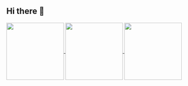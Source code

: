 ## Hi there 👋

<!--
**bhav21/bhav21** is a ✨ _special_ ✨ repository because its `README.md` (this file) appears on your GitHub profile.

Here are some ideas to get you started:

- 🔭 I’m currently working on ...
- 🌱 I’m currently learning ...
- 👯 I’m looking to collaborate on ...
- 🤔 I’m looking for help with ...
- 💬 Ask me about ...
- 📫 How to reach me: ...
- 😄 Pronouns: ...
- ⚡ Fun fact: ...
-->

<a href="https://github.com/bhav21/github-readme-stats">
  <img height=150 align="center" src="https://github-readme-stats.vercel.app/api?username=bhav21&include_all_commits=true&theme=merko&hide=contribs,issues&hide_rank=true&show_icons=true&hide_border=true" />
</a>
<a href="https://github.com/bhav21/github-readme-stats">
  <img height=150 align="center" src="https://github-readme-stats.vercel.app/api/top-langs/?username=bhav21&theme=merko&layout=compact&hide_border=true" />
</a>
<a href="https://git.io/streak-stats">
  <img height=150 align="center" src="https://streak-stats.demolab.com/?user=bhav21&theme=merko&hide_border=true&hide_total_contributions=true&hide_longest_streak=true&card_width=150e" />
</a>

<!-- [![GitHub Streak](https://streak-stats.demolab.com/?user=bhav21&theme=merko&hide_border=true&hide_total_contributions=true&hide_longest_streak=true&card_width=150)](https://git.io/streak-stats) -->
